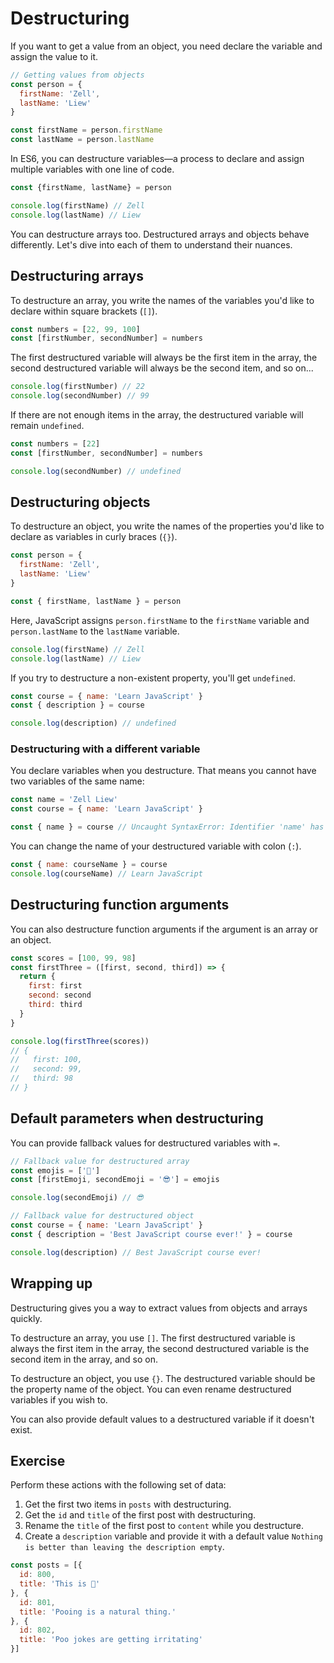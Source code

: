 # Destructuring

If you want to get a value from an object, you need declare the variable and assign the value to it.

```js
// Getting values from objects
const person = {
  firstName: 'Zell',
  lastName: 'Liew'
}

const firstName = person.firstName
const lastName = person.lastName
```

In ES6, you can destructure variables—a process to declare and assign multiple variables with one line of code.

```js
const {firstName, lastName} = person

console.log(firstName) // Zell
console.log(lastName) // Liew
```

You can destructure arrays too. Destructured arrays and objects behave differently. Let's dive into each of them to understand their nuances.

## Destructuring arrays

To destructure an array, you write the names of the variables you'd like to declare within square brackets (`[]`).

```js
const numbers = [22, 99, 100]
const [firstNumber, secondNumber] = numbers
```

The first destructured variable will always be the first item in the array, the second destructured variable will always be the second item, and so on...

```js
console.log(firstNumber) // 22
console.log(secondNumber) // 99
```

If there are not enough items in the array, the destructured variable will remain `undefined`.

```js
const numbers = [22]
const [firstNumber, secondNumber] = numbers

console.log(secondNumber) // undefined
```

## Destructuring objects

To destructure an object, you write the names of the properties you'd like to declare as variables in curly braces (`{}`).

```js
const person = {
  firstName: 'Zell',
  lastName: 'Liew'
}

const { firstName, lastName } = person
```

Here, JavaScript assigns `person.firstName` to the `firstName` variable and `person.lastName` to the `lastName` variable.

```js
console.log(firstName) // Zell
console.log(lastName) // Liew
```

If you try to destructure a non-existent property, you'll get `undefined`.

```js
const course = { name: 'Learn JavaScript' }
const { description } = course

console.log(description) // undefined
```

### Destructuring with a different variable

You declare variables when you destructure. That means you cannot have two variables of the same name:

```js
const name = 'Zell Liew'
const course = { name: 'Learn JavaScript' }

const { name } = course // Uncaught SyntaxError: Identifier 'name' has already been declared
```

You can change the name of your destructured variable with colon (`:`).

```js
const { name: courseName } = course
console.log(courseName) // Learn JavaScript
```

## Destructuring function arguments

You can also destructure function arguments if the argument is an array or an object.

```js
const scores = [100, 99, 98]
const firstThree = ([first, second, third]) => {
  return {
    first: first
    second: second
    third: third
  }
}

console.log(firstThree(scores))
// {
//   first: 100,
//   second: 99,
//   third: 98
// }
```

## Default parameters when destructuring

You can provide fallback values for destructured variables with `=`.

```js
// Fallback value for destructured array
const emojis = ['🤢']
const [firstEmoji, secondEmoji = '😎'] = emojis

console.log(secondEmoji) // 😎
```

```js
// Fallback value for destructured object
const course = { name: 'Learn JavaScript' }
const { description = 'Best JavaScript course ever!' } = course

console.log(description) // Best JavaScript course ever!
```

## Wrapping up

Destructuring gives you a way to extract values from objects and arrays quickly.

To destructure an array, you use `[]`. The first destructured variable is always the first item in the array, the second destructured variable is the second item in the array, and so on.

To destructure an object, you use `{}`. The destructured variable should be the property name of the object. You can even rename destructured variables if you wish to.

You can also provide default values to a destructured variable if it doesn't exist.

## Exercise

Perform these actions with the following set of data:

1. Get the first two items in `posts` with destructuring.
2. Get the `id` and `title` of the first post with destructuring.
3. Rename the `title` of the first post to `content` while you destructure.
4. Create a `description` variable and provide it with a default value `Nothing is better than leaving the description empty`.

```js
const posts = [{
  id: 800,
  title: 'This is 💩'
}, {
  id: 801,
  title: 'Pooing is a natural thing.'
}, {
  id: 802,
  title: 'Poo jokes are getting irritating'
}]
```
